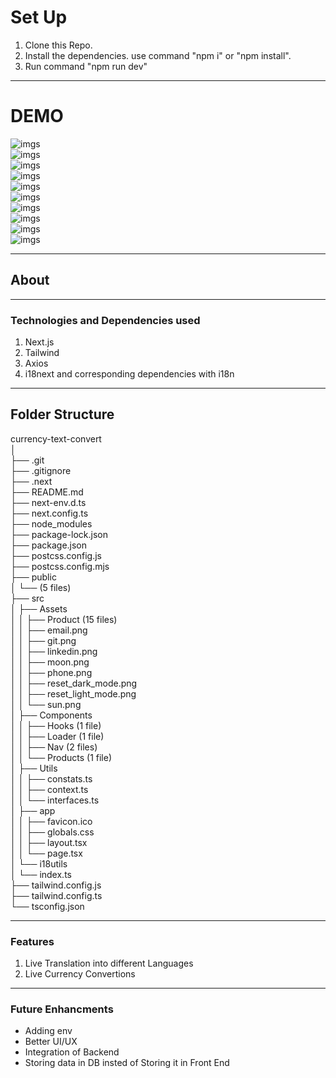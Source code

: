 <h1>Set Up</h1>
<ol>
  <li>
      Clone this Repo.
  </li>
     <li>
        Install the dependencies. use command "npm i" or "npm install".
  </li>
  <li>
      Run command "npm run dev"
  </li>
</ol>

<hr/>
<h1>DEMO</h3>
<img src="https://github.com/user-attachments/assets/73e5d81d-7f0f-4785-aa87-86b0b914ec01" alt="imgs" /> <br />
<img src="https://github.com/user-attachments/assets/1be54be7-fbe9-41f4-953c-b1ac8e86bfa3" alt="imgs" /> <br />
<img src="https://github.com/user-attachments/assets/aac27d67-93ac-4906-82f4-c0eb0a59b92b" alt="imgs" /> <br />
<img src="https://github.com/user-attachments/assets/a310f4ce-1ca8-4efb-aff0-b7d8ec21fac7" alt="imgs" /> <br />
<img src="https://github.com/user-attachments/assets/62d56343-a364-4a2b-b5b5-5dadfe5ed936" alt="imgs" /> <br />
<img src="https://github.com/user-attachments/assets/0f21c4cf-37e8-4ec6-8262-64684aa2792a" alt="imgs" /> <br />
<img src="https://github.com/user-attachments/assets/2c71423b-46ab-4df5-8207-dcdbfb17dd00" alt="imgs" /> <br />
<img src="https://github.com/user-attachments/assets/6eacb455-da48-4f3d-b2a8-c5b5fcf0c67f" alt="imgs" /> <br />
<img src="https://github.com/user-attachments/assets/9a3f86d5-b79c-4e9d-ae2f-495559d4eaac" alt="imgs" /> <br />
<img src="https://github.com/user-attachments/assets/84d93a51-a36d-4e1d-b861-703141f23c98" alt="imgs" /> <br />
<hr/>

<h2>About</h2>
<hr/>
<h3>Technologies and Dependencies used</h3>
<ol>
  <li>Next.js</li>
  <li>Tailwind</li>
  <li>Axios</li>
  <li>i18next and corresponding dependencies with i18n</li>
</ol>
<hr/>
<h2>Folder Structure</h2>
currency-text-convert<br />
│<br />
├── .git<br />
├── .gitignore<br />
├── .next<br />
├── README.md<br />
├── next-env.d.ts<br />
├── next.config.ts<br />
├── node_modules<br />
├── package-lock.json<br />
├── package.json<br />
├── postcss.config.js<br />
├── postcss.config.mjs<br />
├── public<br />
│   └── (5 files)<br />
├── src<br />
│   ├── Assets<br />
│   │   ├── Product (15 files)<br />
│   │   ├── email.png<br />
│   │   ├── git.png<br />
│   │   ├── linkedin.png<br />
│   │   ├── moon.png<br />
│   │   ├── phone.png<br />
│   │   ├── reset_dark_mode.png<br />
│   │   ├── reset_light_mode.png<br />
│   │   └── sun.png<br />
│   ├── Components<br />
│   │   ├── Hooks (1 file)<br />
│   │   ├── Loader (1 file)<br />
│   │   ├── Nav (2 files)<br />
│   │   └── Products (1 file)<br />
│   ├── Utils<br />
│   │   ├── constats.ts<br />
│   │   ├── context.ts<br />
│   │   └── interfaces.ts<br />
│   ├── app<br />
│   │   ├── favicon.ico<br />
│   │   ├── globals.css<br />
│   │   ├── layout.tsx<br />
│   │   └── page.tsx<br />
│   └── i18utils<br />
│       └── index.ts<br />
├── tailwind.config.js<br />
├── tailwind.config.ts<br />
└── tsconfig.json<br />

<hr/>
<h3>Features</h3>
<ol>
  <li>Live Translation into different Languages</li>
  <li>Live Currency Convertions</li>
</ol>

<hr />
<h3>Future Enhancments</h3>
<ul>
  <li>Adding env</li>
    <li>Better UI/UX</li>
  <li>Integration of Backend</li>
  <li>Storing data in DB insted of Storing it in Front End</li>
</ul>

